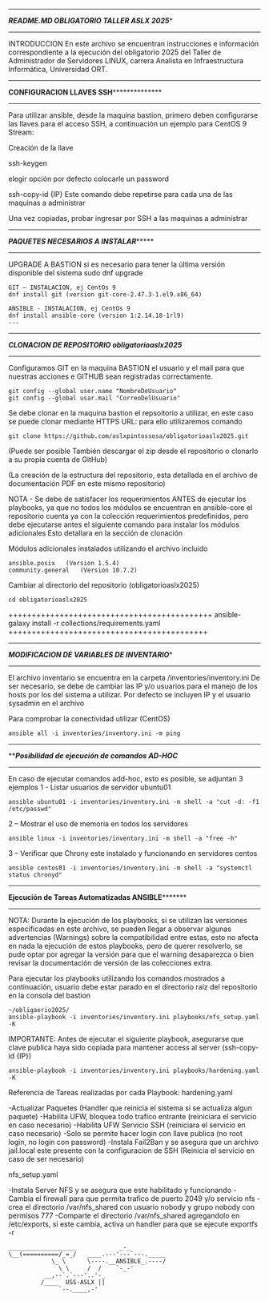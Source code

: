 ***********************************************************
*******README.MD OBLIGATORIO TALLER ASLX 2025********
***********************************************************
INTRODUCCION
En este archivo se encuentran instrucciones e información correspondiente a la ejecución del obligatorio 2025 del Taller de Administrador de Servidores LINUX, carrera Analista en Infraestructura Informática, Universidad ORT.
***************************************************************
**********CONFIGURACION LLAVES SSH************************
***************************************************************
Para utilizar ansible, desde la maquina bastion, primero deben configurarse las llaves para el acceso SSH, a continuación un ejemplo para CentOS 9 Stream:

Creación de la llave

ssh-keygen

elegir opción por defecto
colocarle un password

ssh-copy-id {IP}
Este comando debe repetirse para cada una de las maquinas a administrar

Una vez copiadas, probar ingresar por SSH a las maquinas a administrar

**************************************************************
***********PAQUETES NECESARIOS A INSTALAR****************
**************************************************************
UPGRADE A BASTION si es necesario para tener la última versión disponible del sistema
sudo dnf upgrade

```
GIT – INSTALACION, ej CentOs 9
dnf install git (version git-core-2.47.3-1.el9.x86_64)

ANSIBLE - INSTALACION, ej CentOs 9
dnf install ansible-core (version 1:2.14.18-1rl9)
---
```
**********************************************************
*******CLONACION DE REPOSITORIO obligatorioaslx2025*******
**********************************************************
Configuramos GIT en la maquina BASTION el usuario y el mail para que nuestras acciones e GITHUB sean registradas correctamente.

```
git config --global user.name "NombreDeUsuario"
git config --global usar.mail "CorreoDelUsuario"
```
Se debe clonar en la maquina bastion el repsoitorio a utilizar, en este caso se puede clonar mediante HTTPS URL:
para ello utilizaremos comando
```
git clone https://github.com/aslxpintossosa/obligatorioaslx2025.git
```
(Puede ser posible También descargar el zip desde el repositorio o clonarlo a su propia cuenta de GitHub)

(La creación de la estructura del repositorio, esta detallada en el archivo de documentación PDF en este mismo repositorio)

NOTA - Se debe de satisfacer los requerimientos ANTES de ejecutar los playbooks, ya que no todos los módulos se encuentran en ansible-core
el repositorio cuenta ya con la colección requerimientos predefinidos, pero debe ejecutarse antes el siguiente comando para instalar los módulos adicionales
Esto  detallara en la sección de clonación

Módulos adicionales instalados utilizando el archivo incluido
```
ansible.posix   (Version 1.5.4)
community.general   (Version 10.7.2)
```
Cambiar al directorio del repositorio (obligatorioaslx2025)
```
cd obligatorioaslx2025
```
++++++++++++++++++++++++++++++++++++++++++++
ansible-galaxy install -r collections/requirements.yaml
+++++++++++++++++++++++++++++++++++++++++++

**********************************************************
*********MODIFICACION DE VARIABLES DE INVENTARIO**********
**********************************************************
El archivo inventario se encuentra en la carpeta /inventories/inventory.ini
De ser necesario, se debe de cambiar las IP y/o usuarios para el manejo de los hosts por los del sistema a utilizar.
Por defecto se incluyen IP y el usuario sysadmin en el archivo

Para comprobar la conectividad utilizar (CentOS)
```
ansible all -i inventories/inventory.ini -m ping
```
***********************************************************
*********Posibilidad de ejecución de comandos AD-HOC*******
***********************************************************
En caso de ejecutar comandos add-hoc, esto es posible, se adjuntan 3 ejemplos
1 - Listar usuarios de servidor ubuntu01
```
ansible ubuntu01 -i inventories/inventory.ini -m shell -a "cut -d: -f1 /etc/passwd"
```
2 – Mostrar el uso de memoria en todos los servidores
```
ansible linux -i inventories/inventory.ini -m shell -a "free -h"
```
3 – Verificar que Chrony este instalado y funcionando en servidores centos
```
ansible centos01 -i inventories/inventory.ini -m shell -a "systemctl status chronyd"
```
************************************************************
******Ejecución de Tareas Automatizadas ANSIBLE*************
************************************************************
NOTA: Durante la ejecución de los playbooks, si se utilizan las versiones especificadas en este archivo, se pueden llegar a observar algunas advertencias (Warnings) sobre la compatibilidad entre estas, esto no afecta en nada la ejecución de estos playbooks, pero de querer resolverlo, se pude optar por agregar la versión para que el warning desaparezca o bien revisar la documentación de versión de las colecciones extra.

Para ejecutar los playbooks utilizando los comandos mostrados a continuación, usuario debe estar parado en el directorio raíz del repositorio en la consola del bastion
```
~/obligaorio2025/
ansible-playbook -i inventories/inventory.ini playbooks/nfs_setup.yaml -K
```
IMPORTANTE: Antes de ejecutar el siguiente playbook, asegurarse que clave publica haya sido copiada para mantener access al server (ssh-copy-id {IP})
```
ansible-playbook -i inventories/inventory.ini playbooks/hardening.yaml -K
```

Referencia de Tareas realizadas por cada Playbook:
hardening.yaml

-Actualizar Paquetes (Handler que reinicia el sistema si se actualiza algun paquete)
-Habilita UFW, bloquea todo trafico entrante (reiniciara el servicio en caso necesario)
-Habilita UFW Servicio SSH (reiniciara el servicio en caso necesario)
-Solo se permite hacer login con llave publica (no root login, no login con password)
-Instala Fail2Ban y se asegura que un archivo jail.local este presente con la configuracion de SSH (Reinicia el servicio en caso de ser necesario)

nfs_setup.yaml

-Instala Server NFS y se asegura que este habilitado y funcionando
-Cambia el firewall para que permita trafico de puerto 2049 y/o servicio nfs
-crea el directorio /var/nfs_shared con usuario nobody y grupo nobody con permisos 777
-Comparte el directorio /var/nfs_shared agregandolo en /etc/exports, si este cambia, activa un handler para que se ejecute exportfs -r





```
___________________            _-_
\__(==========/_=_/   ____.---'---`---._____
            \_ \      \----.__ANSIBLE_.----/
              \ \     /  /    `-_-'
          __,--`.`---'..'-_
         /____  USS-ASLX ||
              `--.____,-'
```
